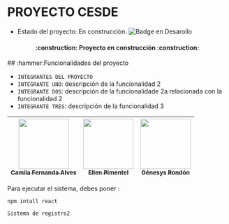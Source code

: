 <h1>PROYECTO CESDE</h1>

- Estado del proyecto: En construcciòn.
![Badge en Desarollo]([https://img.shields.io/badge/STATUS-EN%20DESAROLLO-green](https://th.bing.com/th/id/R.955a2da3c5fc4d1234929ac585657f42?rik=N%2fxGoj9Qui6AjQ&pid=ImgRaw&r=0))
<h4 align="center">
:construction: Proyecto en construcción :construction:
</h4>
## :hammer:Funcionalidades del proyecto

- `INTEGRANTES DEL PROYECTO `
- `INTEGRANTE UNO`: descripción de la funcionalidad 2
- `INTEGRANTE DOS`: descripción de la funcionalidade 2a relacionada con la funcionalidad 2
- `INTEGRANTE TRES`: descripción de la funcionalidad 3

| [<img src="https://avatars.githubusercontent.com/u/37356058?v=4" width=115><br><sub>Camila Fernanda Alves</sub>](https://github.com/camilafernanda) |  [<img src="https://avatars.githubusercontent.com/u/71970858?v=4" width=115><br><sub>Ellen Pimentel</sub>]([https://github.com/guilhermeonrails](https://github.com/ellenpimentel)) |  [<img src="https://avatars.githubusercontent.com/u/91544872?v=4" width=115><br><sub>Génesys Rondón</sub>](https://github.com/genesysaluralatam) |
| :---: | :---: | :---: |

Para ejecutar el sistema, debes poner : 

```npm intall react```

```Sistema de registro2```

